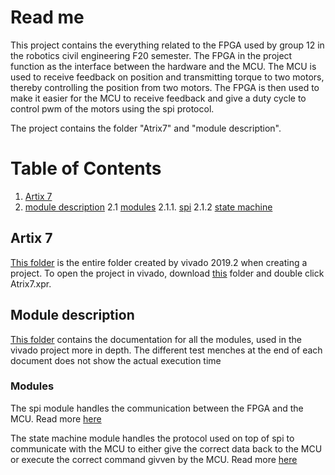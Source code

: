 # Read me
This project contains the everything related to the FPGA used by group 12 in the robotics civil engineering F20 semester.
The FPGA in the project function as the interface between the hardware and the MCU.  The MCU is used to receive feedback on position and transmitting torque to two motors, thereby controlling the position from two motors. The FPGA is then used to make it easier for the MCU to receive feedback and give a duty cycle to control pwm of the motors using the spi protocol.

The project contains the folder "Atrix7" and "module description".

# Table of Contents
1. [Artix 7](#Atrix-7)
2. [module description](#module-description)
2.1 [modules](#modules)
2.1.1. [spi](#spi)
2.1.2 [state machine](#state-machine)

## Artix 7
[This folder](https://github.com/SDU-RB-PRO4-F20-Group-6/VHDL/tree/master/Atrix7) is the entire folder created by vivado 2019.2 when creating a project. To open the project in vivado, download [this](https://github.com/SDU-RB-PRO4-F20-Group-6/VHDL/tree/master/Atrix7) folder and double click Atrix7.xpr.
## Module description
[This folder](https://github.com/SDU-RB-PRO4-F20-Group-6/VHDL/tree/master/module%20description) contains the documentation for all the modules, used in the vivado project more in depth. The different test menches at the end of each document does not show the actual execution time
### Modules
The spi module handles the communication between the FPGA and the MCU. Read more [here](https://github.com/SDU-RB-PRO4-F20-Group-6/VHDL/blob/master/module%20description/spi.md)

The state machine module handles the protocol used on top of spi to communicate with the MCU to either give the correct data back to the MCU or execute the correct command givven by the MCU. Read more [here](https://github.com/SDU-RB-PRO4-F20-Group-6/VHDL/blob/master/module%20description/statemachine.md)
<!--stackedit_data:
eyJoaXN0b3J5IjpbLTE1NTA0MzIwMCwtMTM2ODgzMTY4NF19
-->